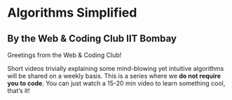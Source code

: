 # Algorithms Simplified

## By the Web & Coding Club IIT Bombay

Greetings from the Web & Coding Club!

Short videos trivially explaining some mind-blowing yet intuitive algorithms will be shared on a weekly basis. This is a series where we **do not require you to code**. You can just watch a 15-20 min video to learn something cool, that’s it!


